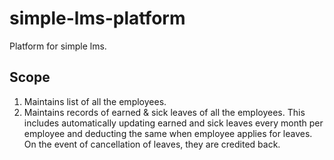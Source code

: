 # simple-lms-platform
Platform for simple lms.

## Scope
1. Maintains list of all the employees.
2. Maintains records of earned & sick leaves of all the employees. This includes automatically updating earned and sick leaves every month per employee and deducting the same when employee applies for leaves. On the event of cancellation of leaves, they are credited back.

